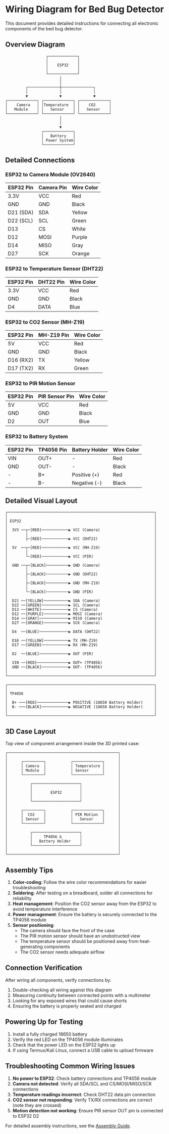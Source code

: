 # Wiring Diagram for Bed Bug Detector

This document provides detailed instructions for connecting all electronic components of the bed bug detector.

## Overview Diagram

```
                  ┌─────────────┐
                  │             │
                  │    ESP32    │
                  │             │
                  └─────────────┘
                        │
                        │
         ┌──────────────┼──────────────┐
         │              │              │
         ▼              ▼              ▼
┌─────────────┐ ┌─────────────┐ ┌─────────────┐
│    Camera   │ │Temperature  │ │    CO2      │
│   Module    │ │   Sensor    │ │   Sensor    │
└─────────────┘ └─────────────┘ └─────────────┘
                        │
                        │
                        ▼
                ┌─────────────┐
                │   Battery   │
                │ Power System│
                └─────────────┘
```

## Detailed Connections

### ESP32 to Camera Module (OV2640)

| ESP32 Pin | Camera Pin | Wire Color |
|-----------|------------|------------|
| 3.3V      | VCC        | Red        |
| GND       | GND        | Black      |
| D21 (SDA) | SDA        | Yellow     |
| D22 (SCL) | SCL        | Green      |
| D13       | CS         | White      |
| D12       | MOSI       | Purple     |
| D14       | MISO       | Gray       |
| D27       | SCK        | Orange     |

### ESP32 to Temperature Sensor (DHT22)

| ESP32 Pin | DHT22 Pin | Wire Color |
|-----------|-----------|------------|
| 3.3V      | VCC       | Red        |
| GND       | GND       | Black      |
| D4        | DATA      | Blue       |

### ESP32 to CO2 Sensor (MH-Z19)

| ESP32 Pin | MH-Z19 Pin | Wire Color |
|-----------|------------|------------|
| 5V        | VCC        | Red        |
| GND       | GND        | Black      |
| D16 (RX2) | TX         | Yellow     |
| D17 (TX2) | RX         | Green      |

### ESP32 to PIR Motion Sensor

| ESP32 Pin | PIR Sensor Pin | Wire Color |
|-----------|----------------|------------|
| 5V        | VCC            | Red        |
| GND       | GND            | Black      |
| D2        | OUT            | Blue       |

### ESP32 to Battery System

| ESP32 Pin | TP4056 Pin | Battery Holder | Wire Color |
|-----------|------------|----------------|------------|
| VIN       | OUT+       | -              | Red        |
| GND       | OUT-       | -              | Black      |
| -         | B+         | Positive (+)   | Red        |
| -         | B-         | Negative (-)   | Black      |

## Detailed Visual Layout

```
┌─────────────────────────────────────────────────────────────────┐
│                                                                 │
│ ESP32                                                           │
│                                                                 │
│  3V3 ──┬─[RED]────────────▶ VCC (Camera)                        │
│        │                                                        │
│        ├─[RED]────────────▶ VCC (DHT22)                         │
│                                                                 │
│  5V  ──┬─[RED]────────────▶ VCC (MH-Z19)                        │
│        │                                                        │
│        └─[RED]────────────▶ VCC (PIR)                           │
│                                                                 │
│  GND ──┬─[BLACK]──────────▶ GND (Camera)                        │
│        │                                                        │
│        ├─[BLACK]──────────▶ GND (DHT22)                         │
│        │                                                        │
│        ├─[BLACK]──────────▶ GND (MH-Z19)                        │
│        │                                                        │
│        └─[BLACK]──────────▶ GND (PIR)                           │
│                                                                 │
│  D21 ──[YELLOW]───────────▶ SDA (Camera)                        │
│  D22 ──[GREEN]────────────▶ SCL (Camera)                        │
│  D13 ──[WHITE]────────────▶ CS (Camera)                         │
│  D12 ──[PURPLE]───────────▶ MOSI (Camera)                       │
│  D14 ──[GRAY]─────────────▶ MISO (Camera)                       │
│  D27 ──[ORANGE]───────────▶ SCK (Camera)                        │
│                                                                 │
│  D4  ──[BLUE]─────────────▶ DATA (DHT22)                        │
│                                                                 │
│  D16 ──[YELLOW]───────────▶ TX (MH-Z19)                         │
│  D17 ──[GREEN]────────────▶ RX (MH-Z19)                         │
│                                                                 │
│  D2  ──[BLUE]─────────────▶ OUT (PIR)                           │
│                                                                 │
│  VIN ──[RED]──────────────▶ OUT+ (TP4056)                       │
│  GND ──[BLACK]────────────▶ OUT- (TP4056)                       │
│                                                                 │
└─────────────────────────────────────────────────────────────────┘

┌─────────────────────────────────────────────────────────────────┐
│                                                                 │
│ TP4056                                                          │
│                                                                 │
│  B+ ───[RED]──────────────▶ POSITIVE (18650 Battery Holder)     │
│  B- ───[BLACK]────────────▶ NEGATIVE (18650 Battery Holder)     │
│                                                                 │
└─────────────────────────────────────────────────────────────────┘
```

## 3D Case Layout

Top view of component arrangement inside the 3D printed case:

```
┌─────────────────────────────────────────────────┐
│                                                 │
│      ┌─────────┐           ┌─────────────┐      │
│      │ Camera  │           │ Temperature │      │
│      │ Module  │           │ Sensor      │      │
│      └─────────┘           └─────────────┘      │
│                                                 │
│          ┌─────────────────────┐                │
│          │                     │                │
│          │        ESP32        │                │
│          │                     │                │
│          └─────────────────────┘                │
│                                                 │
│      ┌─────────┐           ┌─────────────┐      │
│      │  CO2    │           │ PIR Motion  │      │
│      │ Sensor  │           │   Sensor    │      │
│      └─────────┘           └─────────────┘      │
│                                                 │
│          ┌─────────────────────┐                │
│          │     TP4056 &        │                │
│          │   Battery Holder    │                │
│          └─────────────────────┘                │
│                                                 │
└─────────────────────────────────────────────────┘
```

## Assembly Tips

1. **Color-coding**: Follow the wire color recommendations for easier troubleshooting
2. **Soldering**: After testing on a breadboard, solder all connections for reliability
3. **Heat management**: Position the CO2 sensor away from the ESP32 to avoid temperature interference
4. **Power management**: Ensure the battery is securely connected to the TP4056 module
5. **Sensor positioning**:
   - The camera should face the front of the case
   - The PIR motion sensor should have an unobstructed view
   - The temperature sensor should be positioned away from heat-generating components
   - The CO2 sensor needs adequate airflow

## Connection Verification

After wiring all components, verify connections by:

1. Double-checking all wiring against this diagram
2. Measuring continuity between connected points with a multimeter
3. Looking for any exposed wires that could cause shorts
4. Ensuring the battery is properly seated and charged

## Powering Up for Testing

1. Install a fully charged 18650 battery
2. Verify the red LED on the TP4056 module illuminates
3. Check that the power LED on the ESP32 lights up
4. If using Termux/Kali Linux, connect a USB cable to upload firmware

## Troubleshooting Common Wiring Issues

1. **No power to ESP32**: Check battery connections and TP4056 module
2. **Camera not detected**: Verify all SDA/SCL and CS/MOSI/MISO/SCK connections
3. **Temperature readings incorrect**: Check DHT22 data pin connection
4. **CO2 sensor not responding**: Verify TX/RX connections are correct (note they are crossed)
5. **Motion detection not working**: Ensure PIR sensor OUT pin is connected to ESP32 D2

For detailed assembly instructions, see the [Assembly Guide](../docs/assembly-guide.md).
